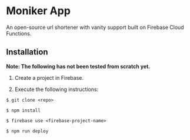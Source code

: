 # Moniker App

An open-source url shortener with vanity support built on Firebase Cloud Functions.

## Installation

**Note: The following has not been tested from scratch yet.**

1.  Create a project in Firebase.

2.  Execute the following instructions:

```
$ git clone <repo>

$ npm install

$ firebase use <firebase-project-name>

$ npm run deploy
```
